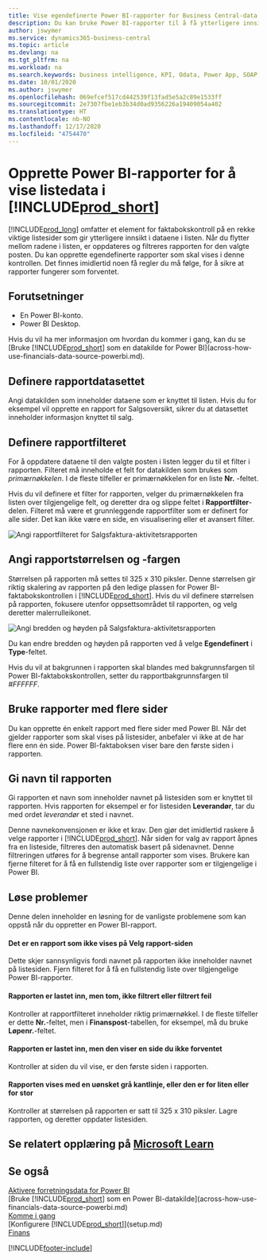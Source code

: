 ```yaml
---
title: Vise egendefinerte Power BI-rapporter for Business Central-data | Microsoft Docs
description: Du kan bruke Power BI-rapporter til å få ytterligere innsikt i data i lister.
author: jswymer
ms.service: dynamics365-business-central
ms.topic: article
ms.devlang: na
ms.tgt_pltfrm: na
ms.workload: na
ms.search.keywords: business intelligence, KPI, Odata, Power App, SOAP, analysis
ms.date: 10/01/2020
ms.author: jswymer
ms.openlocfilehash: 069efcef517cd442539f13fad5e5a2c89e1533ff
ms.sourcegitcommit: 2e7307fbe1eb3b34d0ad9356226a19409054a402
ms.translationtype: HT
ms.contentlocale: nb-NO
ms.lasthandoff: 12/17/2020
ms.locfileid: "4754470"
---
```

# <a name="creating-power-bi-reports-for-displaying-list-data-in-prod_short"></a>Opprette Power BI-rapporter for å vise listedata i [!INCLUDE[prod_short](includes/prod_short.md)]

[!INCLUDE[prod_long](includes/prod_long.md)] omfatter et element for faktabokskontroll på en rekke viktige listesider som gir ytterligere innsikt i dataene i listen. Når du flytter mellom radene i listen, er oppdateres og filtreres rapporten for den valgte posten. Du kan opprette egendefinerte rapporter som skal vises i denne kontrollen. Det finnes imidlertid noen få regler du må følge, for å sikre at rapporter fungerer som forventet.  

## <a name="prerequisites"></a>Forutsetninger

- En Power BI-konto.
- Power BI Desktop.

Hvis du vil ha mer informasjon om hvordan du kommer i gang, kan du se [Bruke [!INCLUDE[prod_short](includes/prod_short.md)] som en datakilde for Power BI](across-how-use-financials-data-source-powerbi.md).

## <a name="defining-the-report-data-set"></a>Definere rapportdatasettet

Angi datakilden som inneholder dataene som er knyttet til listen. Hvis du for eksempel vil opprette en rapport for Salgsoversikt, sikrer du at datasettet inneholder informasjon knyttet til salg.  

## <a name="defining-the-report-filter"></a>Definere rapportfilteret

For å oppdatere dataene til den valgte posten i listen legger du til et filter i rapporten. Filteret må inneholde et felt for datakilden som brukes som *primærnøkkelen*. I de fleste tilfeller er primærnøkkelen for en liste **Nr.** -feltet.

Hvis du vil definere et filter for rapporten, velger du primærnøkkelen fra listen over tilgjengelige felt, og deretter dra og slippe feltet i **Rapportfilter**-delen. Filteret må være et grunnleggende rapportfilter som er definert for alle sider. Det kan ikke være en side, en visualisering eller et avansert filter.

![Angi rapportfilteret for Salgsfaktura-aktivitetsrapporten](./media/across-how-use-powerbi-reports-factbox/financials-powerbi-report-filter-v3.png)

## <a name="setting-the-report-size-and-color"></a>Angi rapportstørrelsen og -fargen

Størrelsen på rapporten må settes til 325 x 310 piksler. Denne størrelsen gir riktig skalering av rapporten på den ledige plassen for Power BI-faktabokskontrollen i [!INCLUDE[prod_short](includes/prod_short.md)]. Hvis du vil definere størrelsen på rapporten, fokusere utenfor oppsettsområdet til rapporten, og velg deretter malerrulleikonet.

![Angi bredden og høyden på Salgsfaktura-aktivitetsrapporten](./media/across-how-use-powerbi-reports-factbox/financials-powerbi-report-sizing-v3.png)

Du kan endre bredden og høyden på rapporten ved å velge **Egendefinert** i **Type**-feltet.

Hvis du vil at bakgrunnen i rapporten skal blandes med bakgrunnsfargen til Power BI-faktabokskontrollen, setter du rapportbakgrunnsfargen til *#FFFFFF*. 

## <a name="using-reports-with-multiple-pages"></a>Bruke rapporter med flere sider

Du kan opprette én enkelt rapport med flere sider med Power BI. Når det gjelder rapporter som skal vises på listesider, anbefaler vi ikke at de har flere enn én side. Power BI-faktaboksen viser bare den første siden i rapporten.

## <a name="naming-the-report"></a>Gi navn til rapporten

Gi rapporten et navn som inneholder navnet på listesiden som er knyttet til rapporten. Hvis rapporten for eksempel er for listesiden **Leverandør**, tar du med ordet *leverandør* et sted i navnet.  

Denne navnekonvensjonen er ikke et krav. Den gjør det imidlertid raskere å velge rapporter i [!INCLUDE[prod_short](includes/prod_short.md)]. Når siden for valg av rapport åpnes fra en listeside, filtreres den automatisk basert på sidenavnet. Denne filtreringen utføres for å begrense antall rapporter som vises. Brukere kan fjerne filteret for å få en fullstendig liste over rapporter som er tilgjengelige i Power BI.  

## <a name="fixing-problems"></a>Løse problemer

Denne delen inneholder en løsning for de vanligste problemene som kan oppstå når du oppretter en Power BI-rapport.  

#### <a name="you-cant-see-a-report-on-the-select-report-page"></a>Det er en rapport som ikke vises på Velg rapport-siden

Dette skjer sannsynligvis fordi navnet på rapporten ikke inneholder navnet på listesiden. Fjern filteret for å få en fullstendig liste over tilgjengelige Power BI-rapporter.  

#### <a name="report-is-loaded-but-blank-not-filtered-or-filtered-incorrectly"></a>Rapporten er lastet inn, men tom, ikke filtrert eller filtrert feil

Kontroller at rapportfilteret inneholder riktig primærnøkkel. I de fleste tilfeller er dette **Nr.**-feltet, men i **Finanspost**-tabellen, for eksempel, må du bruke **Løpenr.**-feltet.

#### <a name="report-is-loaded-but-it-shows-a-page-you-didnt-expect"></a>Rapporten er lastet inn, men den viser en side du ikke forventet

Kontroller at siden du vil vise, er den første siden i rapporten.  

#### <a name="report-appears-with-an-unwanted-gray-boarder-or-its-too-small-or-too-large"></a>Rapporten vises med en uønsket grå kantlinje, eller den er for liten eller for stor

Kontroller at størrelsen på rapporten er satt til 325 x 310 piksler. Lagre rapporten, og deretter oppdater listesiden.  

## <a name="see-related-training-at-microsoft-learn"></a>Se relatert opplæring på [Microsoft Learn](/learn/modules/configure-powerbi-excel-dynamics-365-business-central/index)

## <a name="see-also"></a>Se også

[Aktivere forretningsdata for Power BI](admin-powerbi.md)  
[Bruke [!INCLUDE[prod_short](includes/prod_short.md)] som en Power BI-datakilde](across-how-use-financials-data-source-powerbi.md)  
[Komme i gang](product-get-started.md)  
[Konfigurere [!INCLUDE[prod_short](includes/prod_short.md)]](setup.md)  
[Finans](finance.md)  


[!INCLUDE[footer-include](includes/footer-banner.md)]